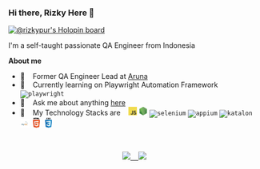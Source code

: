 
### Hi there, Rizky Here 👋
[![@rizkypur's Holopin board](https://holopin.io/api/user/board?user=rizkypur)](https://holopin.io/@rizkypur)


I'm a self-taught passionate QA Engineer from Indonesia 

**About me**

- 💼 &nbsp;&nbsp; Former QA Engineer Lead at [Aruna](https:aruna.id/)
- 🎒 &nbsp;&nbsp; Currently learning on Playwright Automation Framework <code><img height="25" alt="playwright" src="https://playwright.dev/img/playwright-logo.svg"></code>
- 💬 &nbsp;&nbsp; Ask me about anything [here](https://github.com/rizkypur/rizkypur/issues)
- 👯 &nbsp;&nbsp; My Technology Stacks are &nbsp;&nbsp; <code><img height="17" alt="javascript" src="https://raw.githubusercontent.com/github/explore/80688e429a7d4ef2fca1e82350fe8e3517d3494d/topics/javascript/javascript.png"></code>
<code><img height="17" alt="nodejs" src="https://raw.githubusercontent.com/github/explore/80688e429a7d4ef2fca1e82350fe8e3517d3494d/topics/nodejs/nodejs.png"></code>
<code><img height="17" alt="selenium" src="https://upload.wikimedia.org/wikipedia/commons/thumb/d/d5/Selenium_Logo.png/1200px-Selenium_Logo.png"></code>
<code><img height="17" alt="appium" src="https://softwarereviews.s3.amazonaws.com/production/favicons/offerings/7365/original/Appium-removebg-preview.png"></code>
<code><img height="17" alt="katalon" src="https://upload.wikimedia.org/wikipedia/commons/0/00/Katalon-logo-png.png"></code>
<code><img height="18" alt="mysql" src="https://raw.githubusercontent.com/github/explore/80688e429a7d4ef2fca1e82350fe8e3517d3494d/topics/mysql/mysql.png"></code>
<code><img height="20" alt="html" src="https://raw.githubusercontent.com/github/explore/80688e429a7d4ef2fca1e82350fe8e3517d3494d/topics/html/html.png"></code>
<code><img height="20" alt="css" src="https://raw.githubusercontent.com/github/explore/5c058a388828bb5fde0bcafd4bc867b5bb3f26f3/topics/css/css.png"></code>

<br />

<p align="center">
<a href="https://github.com/rizkypur">
  <img height="180em" src="https://github-readme-stats-eight-theta.vercel.app/api?username=rizkypur&show_icons=true&theme=algolia&include_all_commits=true&count_private=true"/> &nbsp;&nbsp;
  <img height="180em" src="https://github-readme-stats-eight-theta.vercel.app/api/top-langs/?username=rizkypur&layout=compact&langs_count=8&theme=algolia"/>
</a>
</p>
